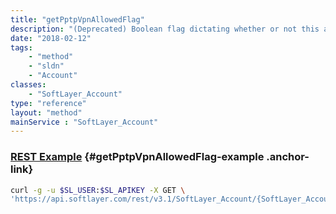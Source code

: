 ```yaml
---
title: "getPptpVpnAllowedFlag"
description: "(Deprecated) Boolean flag dictating whether or not this account supports PPTP VPN Access."
date: "2018-02-12"
tags:
    - "method"
    - "sldn"
    - "Account"
classes:
    - "SoftLayer_Account"
type: "reference"
layout: "method"
mainService : "SoftLayer_Account"
---
```


### [REST Example](#getPptpVpnAllowedFlag-example) <a href="/article/rest/"><i class="fas fa-question"></i></a> {#getPptpVpnAllowedFlag-example .anchor-link} 
```bash
curl -g -u $SL_USER:$SL_APIKEY -X GET \
'https://api.softlayer.com/rest/v3.1/SoftLayer_Account/{SoftLayer_AccountID}/getPptpVpnAllowedFlag'
```
